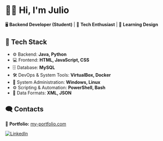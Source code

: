 # 👋😄  Hi, I'm Julio  
🖥️ **Backend Developer (Student)** | 🚀 **Tech Enthusiast** | 🎨 **Learning Design**

<!-- 🔭 I’m currently working on **[Project Name]**  
🌱 I’m currently learning **[Tech Stack]**  
📫 How to reach me: [your.email@example.com]  
🚀 Check out my portfolio: [your-portfolio.com]  
-->
## 🚀 Tech Stack  
- ⚙️ Backend: **Java, Python** 
- 💻 Frontend: **HTML, JavaScript, CSS**
- 🗄️ Database: **MySQL** <!-- MongoDB-->
- 🛠️ DevOps & System Tools: **VirtualBox, Docker**
- 📂 System Administration: **Windows, Linux**
- ⚙️ Scripting & Automation: **PowerShell, Bash**
- 📑 Data Formats: **XML, JSON**  

<!--
### 💻 Tech Stack
![React](https://img.shields.io/badge/React-20232A?style=for-the-badge&logo=react)  
![Node.JSs](https://img.shields.io/badge/Node.js-43853D?style=for-the-badge&logo=node.js)  
-->
## 🗨️ Contacts  
<!--📫 **Email:** [your.email@example.com](mailto:your.email@example.com)  -->

🚀 **Portfolio:** [my-portfolio.com](https://my-portfolio.com)  

[![LinkedIn](https://img.shields.io/badge/LinkedIn-Connect-blue?style=for-the-badge&logo=linkedin&logoColor=white)](https://www.linkedin.com/in/juliovzq)

<!--
### 📊 GitHub Stats
![Your GitHub Stats](https://github-readme-stats.vercel.app/api?username=27jcvc&show_icons=true&theme=radical)  
-->


<!--
**27jcvc/27jcvc** is a ✨ _special_ ✨ repository because its `README.md` (this file) appears on your GitHub profile.

Here are some ideas to get you started:

- 🔭 I’m currently working on ...
- 🌱 I’m currently learning ...
- 👯 I’m looking to collaborate on ...
- 🤔 I’m looking for help with ...
- 💬 Ask me about ...
- 📫 How to reach me: ...
- 😄 Pronouns: ...
- ⚡ Fun fact: ...
-->
